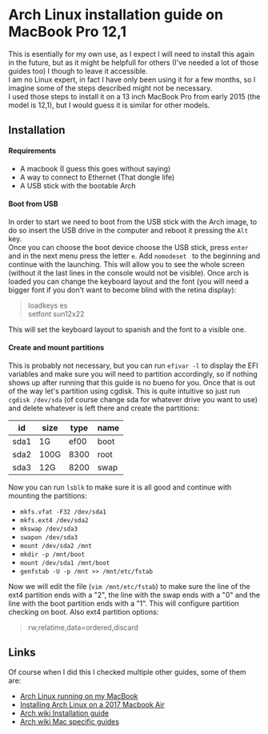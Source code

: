 # Arch Linux installation guide on MacBook Pro 12,1
This is esentially for my own use, as I expect I will need to install this again in the future, but as it might be helpfull for others (I\'ve needed a lot of those guides too) I though to leave it accessible.\
I am no Linux expert, in fact I have only been using it for a few months, so I imagine some of the steps described might not be necessary.\
I used those steps to install it on a 13 inch MacBook Pro from early 2015 (the model is 12,1), but I would guess it is similar for other models.

## Installation

#### Requirements

* A macbook (I guess this goes without saying)
* A way to connect to Ethernet (That dongle life)
* A USB stick with the bootable Arch

#### Boot from USB

In order to start we need to boot from the USB stick with the Arch image, to do so insert the USB drive in the computer and reboot it pressing the `Alt` key.\
Once you can choose the boot device choose the USB stick, press `enter` and in the next menu press the letter `e`. Add `nomodeset ` to the beginning and continue with the launching. This will allow you to see the whole screen (without it the last lines in the console would not be visible). Once arch is loaded you can change the keyboard layout and the font (you will need a bigger font if you don\'t want to become blind with the retina display):

> loadkeys es\
> setfont sun12x22

This will set the keyboard layout to spanish and the font to a visible one.

#### Create and mount partitions

This is probably not necessary, but you can run `efivar -l` to display the EFI variables and make sure you will need to partition accordingly, so if nothing shows up after running that this guide is no bueno for you. Once that is out of the way let's partition using cgdisk. This is quite intuitive so just run `cgdisk /dev/sda` (of course change sda for whatever drive you want to use) and delete whatever is left there and create the partitions:

|id  |size|type|name|
|----|----|----|----|
|sda1|1G  |ef00|boot|
|sda2|100G|8300|root|
|sda3|12G |8200|swap|

Now you can run `lsblk` to make sure it is all good and continue with mounting the partitions:
* `mkfs.vfat -F32 /dev/sda1`
* `mkfs.ext4 /dev/sda2`
* `mkswap /dev/sda3`
* `swapon /dev/sda3`
* `mount /dev/sda2 /mnt`
* `mkdir -p /mnt/boot`
* `mount /dev/sda1 /mnt/boot`
* `genfstab -U -p /mnt >> /mnt/etc/fstab`

Now we will edit the file (`vim /mnt/etc/fstab`) to make sure the line of the ext4 partition ends with a "2", the line with the swap ends with a "0" and the line with the boot partition ends with a "1". This will configure partition checking on boot. Also ext4 partition options:
> rw,relatime,data=ordered,discard


## Links
Of course when I did this I checked multiple other guides, some of them are:

* [Arch Linux running on my MacBook](https://medium.com/@philpl/arch-linux-running-on-my-macbook-2ea525ebefe3
)
* [Installing Arch Linux on a 2017 Macbook Air](https://github.com/badgumby/arch-macbook-air)
* [Arch wiki Installation guide](https://wiki.archlinux.org/index.php/installation_guide)
* [Arch wiki Mac specific guides](https://wiki.archlinux.org/index.php/Mac)

